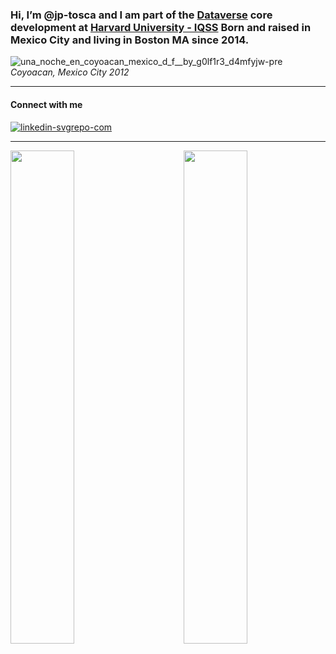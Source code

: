 ### Hi, I’m @jp-tosca and I am part of the [Dataverse](https://github.com/IQSS/dataverse) core development at [Harvard University - IQSS](https://www.iq.harvard.edu/people/juan-pablo-tosca) Born and raised in Mexico City and living in Boston MA since 2014.

<!---
jp-tosca/jp-tosca is a ✨ special ✨ repository because its `README.md` (this file) appears on your GitHub profile.
You can click the Preview link to take a look at your changes.
--->
![una_noche_en_coyoacan_mexico_d_f__by_g0lf1r3_d4mfyjw-pre](https://github.com/jp-tosca/jp-tosca/assets/142103991/9ab14959-506c-43c0-9428-7ae2453820f0)
*Coyoacan, Mexico City 2012*

***
#### Connect with me
[![linkedin-svgrepo-com](https://github.com/jp-tosca/jp-tosca/assets/142103991/12e93941-30b4-403b-87e3-19fb38386a7d)](https://linkedin.com/in/jp-tosca)
***

<div>
<img width="45%" align="left" src="https://github-readme-stats.vercel.app/api?username=jp-tosca&show_icons=true&locale=en">
<img width="45%" align="right" src="https://github-readme-streak-stats.herokuapp.com/?user=jp-tosca">
</div>
